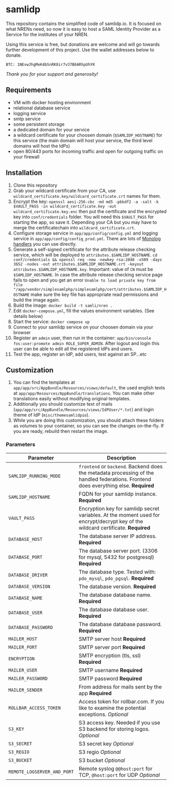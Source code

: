 # samlidp

This repository contains the simplified code of samlidp.io. It is focused on what NRENs need, so now it is easy to host a SAML Identity Provider as a Service for the institutes of your NREN.

Using this service is free, but donations are welcome and will go towards further development of this project. Use the wallet addresses below to donate.

	BTC: 1NEvwJhgMeK4bSnRK8ir7v37B6ARhpUhYK

*Thank you for your support and generosity!*

## Requirements

* VM with docker hosting environment
* relational database service
* logging service
* smtp service
* some persistent storage
* a dedicated domain for your service
* a wildcard certificate for your choosen domain (`$SAMLIDP_HOSTNAME`) for this service (the main domain will host your service, the third level domains will host the IdPs)
* open 80/443 ports for incoming traffic and open for outgoing traffic on your firewall

## Installation

1. Clone this repository
1. Grab your wildcard certificate from your CA, use `wildcard_certificate.key/wildcard_certificate.crt` names for them.
1. Encrypt the key: `openssl aesi-256-cbc -md md5 -pbkdf2 -a -salt -k $VAULT_PASS -in wildcard_certificate.key -out wildcard_certificate.key.enc`
then put the certificate and the encrypted key into `conf/credentials` folder. You will need this `$VAULT_PASS` for starting the app, so save it. Depending your CA but you may have to merge the certificatechain into `wildcard_certificate.crt`.
1. Configure storage service in `app/app/config/config.yml` and logging service in `app/app/config/config_prod.yml`. There are lots of [Monolog handlers](https://github.com/Seldaek/monolog/tree/master/src/Monolog/Handler) you can use directly.
1. Generate a self-signed certificate for the attribute release checking service, which will be deployed to `attributes.$SAMLIDP_HOSTNAME`. `cd conf/credentials && openssl req -new -newkey rsa:2048 -x509 -days 3652 -nodes -out attributes.$SAMLIDP_HOSTNAME.crt -keyout attributes.$SAMLIDP_HOSTNAME.key`. Important: value of `CN` must be `$SAMLIDP_HOSTNAME`. In case the attribute release checking service page fails to open and you get an error `Unable to load private key from file "/app/vendor/simplesamlphp/simplesamlphp/cert/attributes.$SAMLIDP_HOSTNAME` make sure the key file has appropriate read permissions and build the image again.
1. Build the image: `docker build -t samli/nren .`
1. Edit `docker-compose.yml`, fill the values environment variables. (See details below)
1. Start the service: `docker compose up`
1. Connect to your samlidp service on your choosen domain via your browser
1. Register an `admin` user, then run in the container: `app/bin/console fos:user:promote admin ROLE_SUPER_ADMIN`. After logout and login this user can be able to edit all the registered IdPs and users.
1. Test the app, register an IdP, add users, test against an SP...etc

## Customization

1. You can find the templates at `app/app/src/AppBundle/Resources/views/default`, the used english texts at `app/app/Resources/AppBundle/translations`. You can make other translations easily without modifying original templates.
1. Additionally you should customize text of mails (`app/app/src/AppBundle/Resources/views/IdPUser/*.txt`) and login theme of IdP (`misc/themesamlidpio`).
1. While you are doing this customization, you should attach these folders as volumes to your container, so you can see the changes on-the-fly. If you are ready, rebuild then restart the image.

### Parameters

| Parameter | Description |
|-----------|-------------|
| `SAMLIDP_RUNNING_MODE` | `frontend` or `backend`. Backend does the metadata processing of the handled federations. Frontend does everything else. **Required** |
| `SAMLIDP_HOSTNAME` | FQDN for your samlidp instance. **Required** |
| `VAULT_PASS` | Encryption key for samlidp secret variables. At the moment used for encrypt/decrypt key of the wildcard certificate.  **Required** |
| `DATABASE_HOST` | The database server IP address. **Required** |
| `DATABASE_PORT` | The database server port. (3306 for mysql, 5432 for postgresql) **Required** |
| `DATABASE_DRIVER` | The database type. Tested with: `pdo_mysql`, `pdo_pgsql`. **Required**|
| `DATABASE_VERSION` | The database version. **Required** |
| `DATABASE_NAME` | The database database name. **Required** |
| `DATABASE_USER` | The database database user. **Required** |
| `DATABASE_PASSWORD` | The database database password.  **Required** |
| `MAILER_HOST` | SMTP server host **Required**|
| `MAILER_PORT` | SMTP server port **Required**|
| `ENCRYPTION` | SMTP encryption (tls, ssl) **Required**|
| `MAILER_USER` | SMTP username **Required**|
| `MAILER_PASSWORD` | SMTP password **Required**|
| `MAILER_SENDER` | From address for mails sent by the app **Required**|
| `ROLLBAR_ACCESS_TOKEN` | Access token for rollbar.com. If you like to examine the potential exceptions. *Optional*|
| `S3_KEY` | S3 access key. Needed if you use S3 backend for storing logos.  *Optional*|
| `S3_SECRET` | S3 secret key *Optional*|
| `S3_REGIO` | S3 regio *Optional*|
| `S3_BUCKET` | S3 bucket *Optional*|
| `REMOTE_LOGSERVER_AND_PORT` | Remote syslog `@@host:port` for TCP, `@host:port` for UDP *Optional*|


